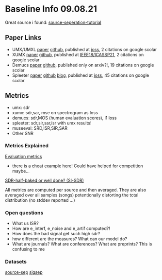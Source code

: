 # Baseline Info 09.08.21

Great source i found: [source-seperation-tutorial](https://source-separation.github.io/tutorial/landing.html)

## Paper Links

* UMX/UMXL	[paper](https://paperswithcode.com/paper/open-unmix-a-reference-implementation-for) [github](https://github.com/sigsep/open-unmix-pytorch), published at [joss](https://joss.theoj.org/papers/10.21105/joss.01667), 2 citations on google scolar
* XUMX 		[paper](https://arxiv.org/abs/2010.04228) [github](https://github.com/asteroid-team/asteroid/tree/master/egs/musdb18/X-UMX), published at [IEEE18/ICASSP21](https://ieeexplore.ieee.org/abstract/document/9414044?casa_token=kYvsc0qH5c0AAAAA:Rn7zBhxns4RYsFWAtXlVLu0LhXwyIFPwLgotzaGYT_gGu4ZBzUucZBwrQmGM-YorAZRgucTQSmIgjQ), 2 citations on google scolar
* Demucs 	[paper](https://hal.archives-ouvertes.fr/hal-02379796/document) [github](https://github.com/facebookresearch/demucs), published only on arxiv?!, 19 citations on google scolar
* Spleeter 	[paper](http://archives.ismir.net/ismir2019/latebreaking/000036.pdf) [github](https://github.com/deezer/spleeter) [blog](https://deezer.io/releasing-spleeter-deezer-r-d-source-separation-engine-2b88985e797e), published at [joss](https://joss.theoj.org/papers/10.21105/joss.02154), 45 citations on google scolar 


## Metrics
* umx: sdr
* xumx: sdr,sar, mse on spectrogram as loss
* demucs: sdr,MOS (human evaluation scores), l1 loss
* spleeter: sdr,sir,sar,isr with umx results!
* museeval: SRD,ISR,SIR,SAR
* Other SNR

### Metrics Explained

[Evaluation metrics](https://source-separation.github.io/tutorial/basics/evaluation.html)
  * there is a cheat example here! Could have helped for competition maybe...

[SDR-half-baked or well done? (SI-SDR)](https://www.google.com/url?sa=t&rct=j&q=&esrc=s&source=web&cd=&ved=2ahUKEwjrjp638ajyAhXHDewKHfv0CKoQFnoECCYQAQ&url=https%3A%2F%2Farxiv.org%2Fpdf%2F1811.02508&usg=AOvVaw1ZAGHHtHA6Ks5avOT4O7c8)


All metrics are computed per source and then averaged. They are also averaged over all samples (songs) potentionally distorting the total distribution (no stddev reported ...)
### Open questions
* What us ISR?
* How are e_interf, e_noise and e_artif computed?!
* How does the bad signal get such high sdr?
* how different are the measures? What can our model do?
* What are journals? What are conferences? What are preprints? This is confusing to me

### Datasets

[source-sep](https://source-separation.github.io/tutorial/data/datasets.html)
[sigsep](https://sigsep.github.io/datasets/)


